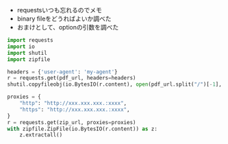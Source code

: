 - requestsいつも忘れるのでメモ
- binary fileをどうればよいか調べた
- おまけとして、optionの引数を調べた

```py3:download-binary-files.py
import requests
import io
import shutil
import zipfile

headers = {'user-agent': 'my-agent'}
r = requests.get(pdf_url, headers=headers)
shutil.copyfileobj(io.BytesIO(r.content), open(pdf_url.split("/")[-1], "wb"))

proxies = {
    "http": "http://xxx.xxx.xxx.:xxxx",
    "https": "http://xxx.xxx.xxx.:xxxx",
}
r = requests.get(zip_url, proxies=proxies)
with zipfile.ZipFile(io.BytesIO(r.content)) as z:
    z.extractall()
```
